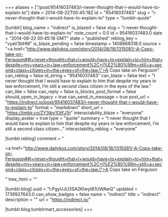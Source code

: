+++
aliases = ["/post/95416037483/i-never-thought-that-i-would-have-to-explain-to"]
date = 2014-08-22T00:45:18Z
id = "95416037483"
slug = "i-never-thought-that-i-would-have-to-explain-to"
type = "tumblr-quote"

[tumblr]
blog_name = "indirect"
is_blazed = false
slug = "i-never-thought-that-i-would-have-to-explain-to"
note_count = 0.0
id = 95416037483.0
date = "2014-08-22 00:45:18 GMT"
state = "published"
reblog_key = "vyaV3bHM"
is_blaze_pending = false
timestamp = 1408668318.0
source = "<a href=\"http://www.dailykos.com/story/2014/08/18/1315081/-A-Cops-take-on-Ferguson##I+never+thought+that+I+would+have+to+explain+to+him+that+despite+my+years+in+law+enforcement%2C+I%E2%80%99m+still+a+second+class+citizen+in+the+eyes+of+the+law.\">A Cops take on Ferguson</a>"
can_reblog = false
id_string = "95416037483"
can_blaze = false
text = "I never thought that I would have to explain to him that despite my years in law enforcement, I’m still a second class citizen in the eyes of the law."
can_like = false
can_reply = false
is_blocks_post_format = false
should_open_in_legacy = true
can_send_in_message = true
post_url = "https://indirect.io/post/95416037483/i-never-thought-that-i-would-have-to-explain-to"
format = "markdown"
short_url = "https://tmblr.co/ZY3jby1OtFJ1h"
interactability_blaze = "everyone"
display_avatar = true
type = "quote"
summary = "I never thought that I would have to explain to him that despite my years in law enforcement, I’m still a second class citizen..."
interactability_reblog = "everyone"

[tumblr.reblog]
comment = "<p><a href=\"http://www.dailykos.com/story/2014/08/18/1315081/-A-Cops-take-on-Ferguson##I+never+thought+that+I+would+have+to+explain+to+him+that+despite+my+years+in+law+enforcement%2C+I%E2%80%99m+still+a+second+class+citizen+in+the+eyes+of+the+law.\">A Cops take on Ferguson</a></p>"
tree_html = ""

[tumblr.blog]
uuid = "t:PgyUJU3SA2Klwyt81UWAwQ"
updated = 1739927643.0
can_show_badges = false
name = "indirect"
title = "indirect"
description = ""
url = "https://indirect.io/"

[tumblr.blog.tumblrmart_accessories]
+++
